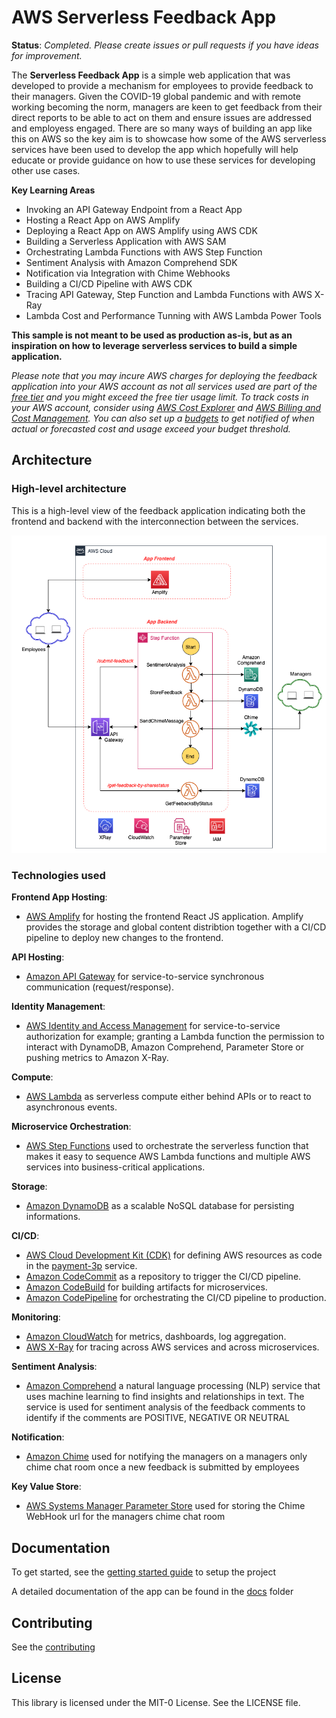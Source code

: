 # AWS Serverless Feedback App

**Status**: _Completed. Please create issues or pull requests if you have ideas for improvement._

The **Serverless Feedback App** is a simple web application that was developed to provide a mechanism for employees to provide feedback to their managers. Given the COVID-19 global pandemic and with remote working becoming the norm, managers are keen to get feedback from their direct reports to be able to act on them and ensure issues are addressed and employess engaged. There are so many ways of building an app like this on AWS so the key aim is to showcase how some of the AWS serverless services have been used to develop the app which hopefully will help educate or provide guidance on how to use these services for developing other use cases.

**Key Learning Areas**

- Invoking an API Gateway Endpoint from a React App
- Hosting a React App on AWS Amplify
- Deploying a React App on AWS Amplify using AWS CDK
- Building a Serverless Application with AWS SAM
- Orchestrating Lambda Functions with AWS Step Function
- Sentiment Analysis with Amazon Comprehend SDK
- Notification via Integration with Chime Webhooks
- Building a CI/CD Pipeline with AWS CDK
- Tracing API Gateway, Step Function and Lambda Functions with AWS X-Ray
- Lambda Cost and Performance Tunning with AWS Lambda Power Tools

**This sample is not meant to be used as production as-is, but as an inspiration on how to leverage serverless services to build a simple application.**

_Please note that you may incure AWS charges for deploying the feedback application into your AWS account as not all services used are part of the [free tier](https://aws.amazon.com/free/) and you might exceed the free tier usage limit. To track costs in your AWS account, consider using [AWS Cost Explorer](https://aws.amazon.com/aws-cost-management/aws-cost-explorer/) and [AWS Billing and Cost Management](https://docs.aws.amazon.com/awsaccountbilling/latest/aboutv2/billing-what-is.html). You can also set up a [budgets](https://aws.amazon.com/aws-cost-management/aws-budgets/) to get notified of when actual or forecasted cost and usage exceed your budget threshold._

## Architecture

### High-level architecture

This is a high-level view of the feedback application indicating both the frontend and backend with the interconnection between the services.

<p align="center">
  <img src="docs/images/hl_architecture.png" alt="High-level architecture of the feedback app"/>
</p>

### Technologies used

**Frontend App Hosting**:

- [AWS Amplify](https://aws.amazon.com/amplify/) for hosting the frontend React JS application. Amplify provides the storage and global content distribtion together with a CI/CD pipeline to deploy new changes to the frontend.

**API Hosting**:

- [Amazon API Gateway](https://aws.amazon.com/api-gateway/) for service-to-service synchronous communication (request/response).

**Identity Management**:

- [AWS Identity and Access Management](https://aws.amazon.com/iam/) for service-to-service authorization for example; granting a Lambda function the permission to interact with DynamoDB, Amazon Comprehend, Parameter Store or pushing metrics to Amazon X-Ray.

**Compute**:

- [AWS Lambda](https://aws.amazon.com/lambda/) as serverless compute either behind APIs or to react to asynchronous events.

**Microservice Orchestration**:

- [AWS Step Functions](https://aws.amazon.com/step-functions/) used to orchestrate the serverless function that makes it easy to sequence AWS Lambda functions and multiple AWS services into business-critical applications.

**Storage**:

- [Amazon DynamoDB](https://aws.amazon.com/dynamodb/) as a scalable NoSQL database for persisting informations.

**CI/CD**:

- [AWS Cloud Development Kit (CDK)](https://aws.amazon.com/cdk/) for defining AWS resources as code in the [payment-3p](payment-3p/) service.
- [Amazon CodeCommit](https://aws.amazon.com/codecommit/) as a repository to trigger the CI/CD pipeline.
- [Amazon CodeBuild](https://aws.amazon.com/codebuild/) for building artifacts for microservices.
- [Amazon CodePipeline](https://aws.amazon.com/codepipeline/) for orchestrating the CI/CD pipeline to production.

**Monitoring**:

- [Amazon CloudWatch](https://aws.amazon.com/cloudwatch/) for metrics, dashboards, log aggregation.
- [AWS X-Ray](https://aws.amazon.com/xray/) for tracing across AWS services and across microservices.

**Sentiment Analysis**:

- [Amazon Comprehend](https://aws.amazon.com/comprehend/) a natural language processing (NLP) service that uses machine learning to find insights and relationships in text. The service is used for sentiment analysis of the feedback comments to identify if the comments are POSITIVE, NEGATIVE OR NEUTRAL

**Notification**:

- [Amazon Chime](https://aws.amazon.com/chime/) used for notifying the managers on a managers only chime chat room once a new feedback is submitted by employees

**Key Value Store**:

- [AWS Systems Manager Parameter Store](https://docs.aws.amazon.com/systems-manager/latest/userguide/sysman-paramstore.html) used for storing the Chime WebHook url for the managers chime chat room

## Documentation

To get started, see the [getting started guide](docs/getting_started.md) to setup the project

A detailed documentation of the app can be found in the [docs](docs/) folder

## Contributing

See the [contributing](CONTRIBUTING.md)

## License

This library is licensed under the MIT-0 License. See the LICENSE file.

